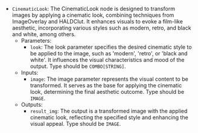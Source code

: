 - `CinematicLook`: The CinematicLook node is designed to transform images by applying a cinematic look, combining techniques from ImageOverlay and HALDClut. It enhances visuals to evoke a film-like aesthetic, incorporating various styles such as modern, retro, and black and white, among others.
    - Parameters:
        - `look`: The look parameter specifies the desired cinematic style to be applied to the image, such as 'modern', 'retro', or 'black and white'. It influences the visual characteristics and mood of the output. Type should be `COMBO[STRING]`.
    - Inputs:
        - `image`: The image parameter represents the visual content to be transformed. It serves as the base for applying the cinematic look, determining the final aesthetic outcome. Type should be `IMAGE`.
    - Outputs:
        - `result_img`: The output is a transformed image with the applied cinematic look, reflecting the specified style and enhancing the visual appeal. Type should be `IMAGE`.
